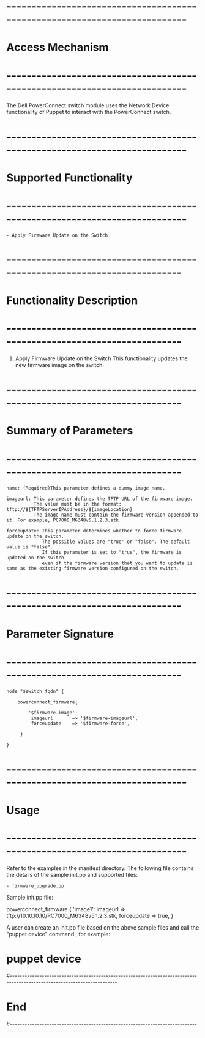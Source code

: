 # --------------------------------------------------------------------------
# Access Mechanism 
# --------------------------------------------------------------------------

The Dell PowerConnect switch module uses the Network Device functionality of Puppet to interact with the PowerConnect switch.

# --------------------------------------------------------------------------
#  Supported Functionality
# --------------------------------------------------------------------------

	- Apply Firmware Update on the Switch


# -------------------------------------------------------------------------
# Functionality Description
# -------------------------------------------------------------------------


  1. Apply Firmware Update on the Switch
  		This functionality updates the new firmware image on the switch.

    

# -------------------------------------------------------------------------
# Summary of Parameters
# -------------------------------------------------------------------------

	name: (Required)This parameter defines a dummy image name.
	 
	imageurl: This parameter defines the TFTP URL of the firmware image.
	          The value must be in the format: tftp://${TFTPServerIPAddress}/${imageLocation}
	          The image name must contain the firmware version appended to it. For example, PC7000_M6348v5.1.2.3.stk
	
	forceupdate: This parameter determines whether to force firmware update on the switch.
	             The possible values are "true' or "false". The default value is "false".
	             If this parameter is set to "true", the firmware is updated on the switch 
				 even if the firmware version that you want to update is same as the existing firmware version configured on the switch.
    
    
# -------------------------------------------------------------------------
# Parameter Signature 
# -------------------------------------------------------------------------

	node "$switch_fqdn" {

    	powerconnect_firmware{

		    '$firmware-image':
		     imageurl       => '$firmware-imageurl',
		     forceupdate    => '$firmware-force',

   		 } 
   		 
	}
	

# --------------------------------------------------------------------------
# Usage
# --------------------------------------------------------------------------
   Refer to the examples in the manifest directory.
   The following file contains the details of the sample init.pp and supported files:

    - firmware_upgrade.pp
	
   Sample init.pp file:
   
   powerconnect_firmware {
       'image1':
	   imageurl       => tftp://10.10.10.10/PC7000_M6348v5.1.2.3.stk,
	   forceupdate    => true,
   }
		

   A user can create an init.pp file based on the above sample files and call the "puppet device" command , for example: 
   # puppet device

#-------------------------------------------------------------------------------------------------------------------------
# End
#-------------------------------------------------------------------------------------------------------------------------	

